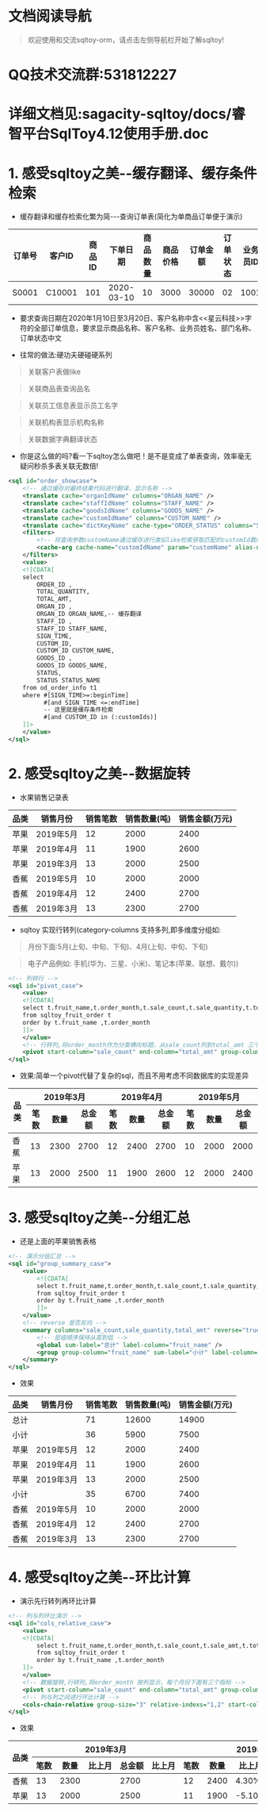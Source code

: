 # 文档阅读导航

> 欢迎使用和交流sqltoy-orm，请点击左侧导航栏开始了解sqltoy!

# QQ技术交流群:531812227

# 详细文档见:sagacity-sqltoy/docs/睿智平台SqlToy4.12使用手册.doc

# 1. 感受sqltoy之美--缓存翻译、缓存条件检索

* 缓存翻译和缓存检索化繁为简---查询订单表(简化为单商品订单便于演示)

订单号|客户ID|商品ID|下单日期|商品数量|商品价格|订单金额|订单状态|业务员ID|部门
------|------|-----|-----|-----|-----|----|---|----|----
S0001|C10001|101|2020-03-10|10|3000|30000|02|1001|N002


* 要求查询日期在2020年1月10日至3月20日、客户名称中含<<星云科技>>字符的全部订单信息，要求显示商品名称、客户名称、业务员姓名、部门名称、订单状态中文

* 往常的做法:硬功夫硬碰硬系列

> 关联客户表做like

> 关联商品表查询品名

> 关联员工信息表显示员工名字

> 关联机构表显示机构名称

> 关联数据字典翻译状态

* 你是这么做的吗?看一下sqltoy怎么做吧！是不是变成了单表查询，效率毫无疑问秒杀多表关联无数倍!
```xml
<sql id="order_showcase">
	<!-- 通过缓存对最终结果代码进行翻译，显示名称 -->
	<translate cache="organIdName" columns="ORGAN_NAME" />
	<translate cache="staffIdName" columns="STAFF_NAME" />
	<translate cache="goodsIdName" columns="GOODS_NAME" />
	<translate cache="customIdName" columns="CUSTOM_NAME" />
	<translate cache="dictKeyName" cache-type="ORDER_STATUS" columns="STATUS_NAME" />
	<filters>
		<!-- 将查询参数customName通过缓存进行类似like检索获取匹配的customId数组作为查询条件 -->
		<cache-arg cache-name="customIdName" param="customName"	alias-name="customIds" />
	</filters>
	<value>
	<![CDATA[
	select
		ORDER_ID ,
		TOTAL_QUANTITY,
		TOTAL_AMT,
		ORGAN_ID ,
		ORGAN_ID ORGAN_NAME,-- 缓存翻译
		STAFF_ID ,
		STAFF_ID STAFF_NAME,
		SIGN_TIME,
		CUSTOM_ID,
		CUSTOM_ID CUSTOM_NAME,
		GOODS_ID ,
		GOODS_ID GOODS_NAME,
		STATUS,
		STATUS STATUS_NAME
	from od_order_info t1
	where #[SIGN_TIME>=:beginTime]
	      #[and SIGN_TIME <=:endTime]
	      -- 这里就是缓存条件检索
	      #[and CUSTOM_ID in (:customIds)]
	]]>
	</value>
</sql>
```
# 2. 感受sqltoy之美--数据旋转
* 水果销售记录表

品类|销售月份|销售笔数|销售数量(吨)|销售金额(万元)
----|-------|-------|----------|------------
苹果|2019年5月|12 | 2000|2400
苹果|2019年4月|11 | 1900|2600
苹果|2019年3月|13 | 2000|2500
香蕉|2019年5月|10 | 2000|2000
香蕉|2019年4月|12 | 2400|2700
香蕉|2019年3月|13 | 2300|2700

* sqltoy 实现行转列(category-columns 支持多列,即多维度分组如:
> 月份下面:5月(上旬、中旬、下旬)、4月(上旬、中旬、下旬)

> 电子产品例如: 手机(华为、三星、小米)、笔记本(苹果、联想、戴尔))

```xml
<!-- 列转行 -->
<sql id="pivot_case">
	<value>
	<![CDATA[
	select t.fruit_name,t.order_month,t.sale_count,t.sale_quantity,t.total_amt 
	from sqltoy_fruit_order t
	order by t.fruit_name ,t.order_month
	]]>
	</value>
	<!-- 行转列,将order_month作为分类横向标题，从sale_count列到total_amt 三个指标旋转成行 -->
	<pivot start-column="sale_count" end-column="total_amt"	group-columns="fruit_name" category-columns="order_month" />
</sql>
```
* 效果:简单一个pivot代替了复杂的sql，而且不用考虑不同数据库的实现差异

<table>
<thead>
	<tr>
	<th rowspan="2">品类</th>
	<th colspan="3">2019年3月</th>
	<th colspan="3">2019年4月</th>
	<th colspan="3">2019年5月</th>
	</tr>
	<tr>
	    <th>笔数</th><th>数量</th><th>总金额</th>
	    <th>笔数</th><th>数量</th><th>总金额</th>
	    <th>笔数</th><th>数量</th><th>总金额</th>
	</tr>
	</thead>
	<tbody>
	<tr>
		<td>香蕉</td>
		<td>13</td>
		<td>2300</td>
		<td>2700</td>
		<td>12</td>
		<td>2400</td>
		<td>2700</td>
		<td>10</td>
		<td>2000</td>
		<td>2000</td>
	</tr>
		<tr>
		<td>苹果</td>
		<td>13</td>
		<td>2000</td>
		<td>2500</td>
		<td>11</td>
		<td>1900</td>
		<td>2600</td>
		<td>12</td>
		<td>2000</td>
		<td>2400</td>
	</tr>
	</tbody>
</table>

# 3. 感受sqltoy之美--分组汇总
* 还是上面的苹果销售表格
```xml
<!-- 演示分组汇总 -->
<sql id="group_summary_case">
	<value>
		<![CDATA[
		select t.fruit_name,t.order_month,t.sale_count,t.sale_quantity,t.total_amt 
		from sqltoy_fruit_order t
		order by t.fruit_name ,t.order_month
		]]>
	</value>
	<!-- reverse 是否反向 -->	
	<summary columns="sale_count,sale_quantity,total_amt" reverse="true">
		<!-- 层级顺序保持从高到低 -->
		<global sum-label="总计" label-column="fruit_name" />
		<group group-column="fruit_name" sum-label="小计" label-column="fruit_name" />
	</summary>
</sql>
```
* 效果

品类|销售月份|销售笔数|销售数量(吨)|销售金额(万元)
----|-------|-------|----------|------------
总计|       |   71  |    12600 |14900
小计|       |  36  | 5900   | 7500
苹果|2019年5月|12 | 2000|2400
苹果|2019年4月|11 | 1900|2600
苹果|2019年3月|13 | 2000|2500
小计|       | 35  | 6700|7400
香蕉|2019年5月|10 | 2000|2000
香蕉|2019年4月|12 | 2400|2700
香蕉|2019年3月|13 | 2300|2700

# 4. 感受sqltoy之美--环比计算
* 演示先行转列再环比计算
```xml
<!-- 列与列环比演示 -->
<sql id="cols_relative_case">
	<value>
	<![CDATA[
		select t.fruit_name,t.order_month,t.sale_count,t.sale_amt,t.total_amt 
		from sqltoy_fruit_order t
		order by t.fruit_name ,t.order_month
	]]>
	</value>
	<!-- 数据旋转,行转列,将order_month 按列显示，每个月份下面有三个指标 -->
	<pivot start-column="sale_count" end-column="total_amt"	group-columns="fruit_name" category-columns="order_month" />
	<!-- 列与列之间进行环比计算 -->
	<cols-chain-relative group-size="3" relative-indexs="1,2" start-column="1" format="#.00%" />
</sql>
```
* 效果

<table>
<thead>
	<tr>
	<th rowspan="2" nowrap="nowrap">品类</th>
	<th colspan="5">2019年3月</th>
	<th colspan="5">2019年4月</th>
	<th colspan="5">2019年5月</th>
	</tr>
	<tr>
	    <th nowrap="nowrap">笔数</th><th nowrap="nowrap">数量</th><th nowrap="nowrap">比上月</th><th nowrap="nowrap">总金额</th><th nowrap="nowrap">比上月</th>
	    <th nowrap="nowrap">笔数</th><th nowrap="nowrap">数量</th><th nowrap="nowrap">比上月</th><th nowrap="nowrap">总金额</th><th nowrap="nowrap">比上月</th>
	    <th nowrap="nowrap">笔数</th><th nowrap="nowrap">数量</th><th nowrap="nowrap">比上月</th><th nowrap="nowrap">总金额</th><th nowrap="nowrap">比上月</th>
	</tr>
	</thead>
	<tbody>
	<tr>
		<td>香蕉</td>
		<td>13</td>
		<td>2300</td>
		<td></td>
		<td>2700</td>
		<td></td>
		<td>12</td>
		<td>2400</td>
		<td>4.30%</td>
		<td>2700</td>
		<td>0.00%</td>
		<td>10</td>
		<td>2000</td>
		<td>-16.70%</td>
		<td>2000</td>
		<td>-26.00%</td>
	</tr>
		<tr>
		<td>苹果</td>
		<td>13</td>
		<td>2000</td>
		<td></td>
		<td>2500</td>
		<td></td>
		<td>11</td>
		<td>1900</td>
		<td>-5.10%</td>
		<td>2600</td>
		<td>4.00%</td>
		<td>12</td>
		<td>2000</td>
		<td>5.20%</td>
		<td>2400</td>
		<td>-7.70%</td>
	</tr>
	</tbody>
</table>












